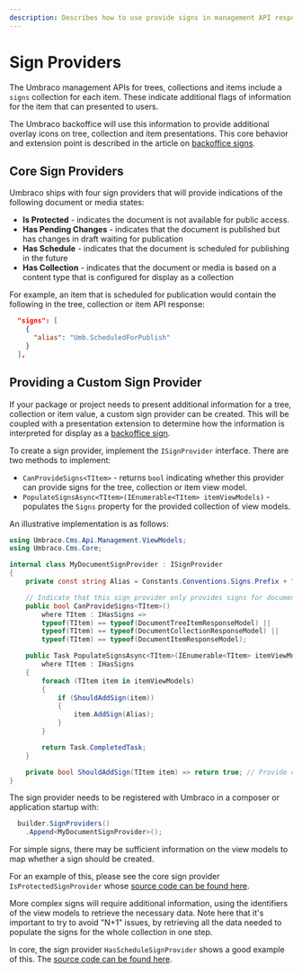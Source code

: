 ```yaml
---
description: Describes how to use provide signs in management API responses for use in presenting additional details to consumers.
---
```


# Sign Providers

The Umbraco management APIs for trees, collections and items include a `signs` collection for each item. These indicate additional flags of information for the item that can presented to users.

The Umbraco backoffice will use this information to provide additional overlay icons on tree, collection and item presentations. This core behavior and extension point is described in the article on [backoffice signs](../customizing/back-office-signs.md).

## Core Sign Providers

Umbraco ships with four sign providers that will provide indications of the following document or media states:

- **Is Protected** - indicates the document is not available for public access.
- **Has Pending Changes** - indicates that the document is published but has changes in draft waiting for publication
- **Has Schedule** - indicates that the document is scheduled for publishing in the future
- **Has Collection** - indicates that the document or media is based on a content type that is configured for display as a collection

For example, an item that is scheduled for publication would contain the following in the tree, collection or item API response:

```json
  "signs": [
    {
      "alias": "Umb.ScheduledForPublish"
    }
  ],
```

## Providing a Custom Sign Provider

If your package or project needs to present additional information for a tree, collection or item value, a custom sign provider can be created. This will be coupled with a presentation extension to determine how the information is interpreted for display as a [backoffice sign](../customizing/back-office-signs.md).

To create a sign provider, implement the `ISignProvider` interface. There are two methods to implement:

- `CanProvideSigns<TItem>` - returns `bool` indicating whether this provider can provide signs for the tree, collection or item view model.
- `PopulateSignsAsync<TItem>(IEnumerable<TItem> itemViewModels)` - populates the `Signs` property for the provided collection of view models.

An illustrative implementation is as follows:

```csharp
using Umbraco.Cms.Api.Management.ViewModels;
using Umbraco.Cms.Core;

internal class MyDocumentSignProvider : ISignProvider
{
    private const string Alias = Constants.Conventions.Signs.Prefix + "MyDocumentSign";

    // Indicate that this sign provider only provides signs for documents.
    public bool CanProvideSigns<TItem>()
        where TItem : IHasSigns =>
        typeof(TItem) == typeof(DocumentTreeItemResponseModel) ||
        typeof(TItem) == typeof(DocumentCollectionResponseModel) ||
        typeof(TItem) == typeof(DocumentItemResponseModel);

    public Task PopulateSignsAsync<TItem>(IEnumerable<TItem> itemViewModels)
        where TItem : IHasSigns
    {
        foreach (TItem item in itemViewModels)
        {
            if (ShouldAddSign(item))
            {
                item.AddSign(Alias);
            }
        }

        return Task.CompletedTask;
    }

    private bool ShouldAddSign(TItem item) => return true; // Provide custom logic here.
}
```

The sign provider needs to be registered with Umbraco in a composer or application startup with:

```csharp
  builder.SignProviders()
    .Append<MyDocumentSignProvider>();
```

For simple signs, there may be sufficient information on the view models to map whether a sign should be created.

For an example of this, please see the core sign provider `IsProtectedSignProvider` whose [source code can be found here](https://github.com/umbraco/Umbraco-CMS/blob/main/src/Umbraco.Cms.Api.Management/Services/Signs/IsProtectedSignProvider.cs).

More complex signs will require additional information, using the identifiers of the view models to retrieve the necessary data. Note here that it's important to try to avoid "N+1" issues, by retrieving all the data needed to populate the signs for the whole collection in one step.

In core, the sign provider `HasScheduleSignProvider` shows a good example of this. The [source code can be found here](https://github.com/umbraco/Umbraco-CMS/blob/main/src/Umbraco.Cms.Api.Management/Services/Signs/HasScheduleSignProvider.cs).
